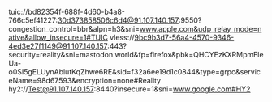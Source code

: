 tuic://bd82354f-688f-4d60-b4a8-766c5ef41227:30d373858506c6d4@91.107.140.157:9550?congestion_control=bbr&alpn=h3&sni=www.apple.com&udp_relay_mode=native&allow_insecure=1#TUIC
vless://9bc9b3d7-56a4-4570-9346-4ed3e27f1149@91.107.140.157:443?security=reality&sni=mastodon.world&fp=firefox&pbk=QHCYEzKXRMpmFleUa-o0SI5gELUynAblutKqZhwe6RE&sid=f32a6ee19d1c0844&type=grpc&serviceName=98d67593&encryption=none#Reality
hy2://Test@91.107.140.157:8440?insecure=1&sni=www.google.com#HY2
